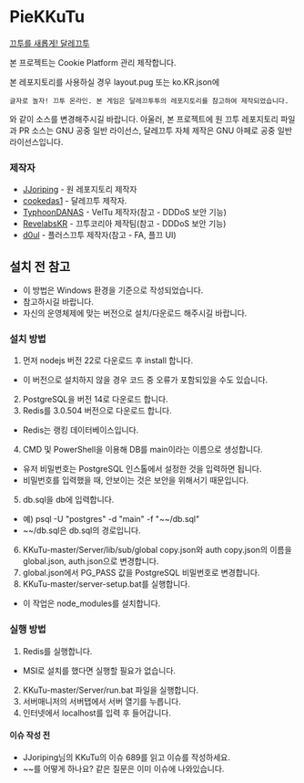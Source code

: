 # PieKKuTu
[끄투를 새롭게! 달레끄투](pie-kkutu.kro.kr)

본 프로젝트는 Cookie Platform 관리 제작합니다.

본 레포지토리를 사용하실 경우 layout.pug 또는 ko.KR.json에
```
글자로 놀자! 끄투 온라인. 본 게임은 달레끄투투의 레포지토리를 참고하여 제작되었습니다.
```
와 같이 소스를 변경해주시길 바랍니다.
아울러, 본 프로젝트에 원 끄투 레포지토리 파일과 PR 소스는 GNU 공중 일반 라이선스, 달레끄투 자체 제작은 GNU 아페로 공중 일반 라이선스입니다.

### 제작자
- [JJoriping](https://github.com/jjoriping) - 원 레포지토리 제작자
- [cookedas1](https://github.com/cookedas1) - 달레끄투 제작자.
- [TyphoonDANAS](https://github.com/TyphoonDANAS) - VelTu 제작자(참고 - DDDoS 보안 기능)
- [RevelabsKR](https://github.com/RevelabsKR) - 끄투코리아 제작팀(참고 - DDDoS 보안 기능)
- [d0ul](https://github.com/d0ul) - 플러스끄투 제작자(참고 - FA, 플끄 UI)

## 설치 전 참고
- 이 방법은 Windows 환경을 기준으로 작성되었습니다.
 - 참고하시길 바랍니다.
- 자신의 운영체제에 맞는 버전으로 설치/다운로드 해주시길 바랍니다.

### 설치 방법
1. 먼저 nodejs 버전 22로 다운로드 후 install 합니다.
 - 이 버전으로 설치하지 않을 경우 코드 중 오류가 포함되있을 수도 있습니다.
2. PostgreSQL을 버전 14로 다운로드 합니다.
3. Redis를 3.0.504 버전으로 다운로드 합니다.
 - Redis는 랭킹 데이터베이스입니다.
4. CMD 및 PowerShell을 이용해 DB를 main이라는 이름으로 생성합니다.
 - 유저 비밀번호는 PostgreSQL 인스톨에서 설정한 것을 입력하면 됩니다.
 - 비밀번호를 입력했을 때, 안보이는 것은 보안을 위해서기 때문입니다.
5. db.sql을 db에 입력합니다.
 - 예) psql -U "postgres" -d "main" -f "~~/db.sql"
 - ~~/db.sql은 db.sql의 경로입니다.
6. KKuTu-master/Server/lib/sub/global copy.json와 auth copy.json의 이름을 global.json, auth.json으로 변경합니다.
7. global.json에서 PG_PASS 값을 PostgreSQL 비밀번호로 변경합니다.
8. KKuTu-master/server-setup.bat를 실행합니다.
 - 이 작업은 node_modules를 설치합니다.

### 실행 방법
1. Redis를 실행합니다.
 - MSI로 설치를 했다면 실행할 필요가 없습니다.
2. KKuTu-master/Server/run.bat 파일을 실행합니다.
3. 서버매니저의 서버탭에서 서버 열기를 누릅니다.
4. 인터넷에서 localhost를 입력 후 들어갑니다.

#### 이슈 작성 전
- JJoriping님의 KKuTu의 이슈 689를 읽고 이슈를 작성하세요.
- ~~를 어떻게 하나요? 같은 질문은 이미 이슈에 나와있습니다.

